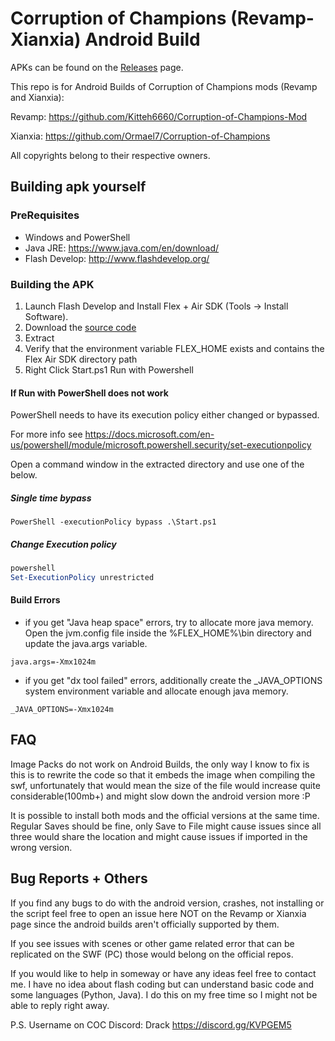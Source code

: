 # Corruption of Champions (Revamp-Xianxia) Android Build

APKs can be found on the [Releases](https://github.com/Hexxah/CoC-MOD-Android-Build/releases) page.

This repo is for Android Builds of Corruption of Champions mods (Revamp and Xianxia):

Revamp: <https://github.com/Kitteh6660/Corruption-of-Champions-Mod>

Xianxia: <https://github.com/Ormael7/Corruption-of-Champions>

All copyrights belong to their respective owners.

## Building apk yourself

### PreRequisites

- Windows and PowerShell
- Java JRE: <https://www.java.com/en/download/>
- Flash Develop: <http://www.flashdevelop.org/>

### Building the APK

1. Launch Flash Develop and Install Flex + Air SDK (Tools -> Install Software).
1. Download the [source code](https://github.com/Hexxah/CoC-MOD-Android-Build/archive/master.zip)
1. Extract
1. Verify that the environment variable FLEX_HOME exists and contains the Flex Air SDK directory path
1. Right Click Start.ps1 Run with Powershell

#### If Run with PowerShell does not work

PowerShell needs to have its execution policy either changed or bypassed.

For more info see <https://docs.microsoft.com/en-us/powershell/module/microsoft.powershell.security/set-executionpolicy>

Open a command window in the extracted directory and use one of the below.

##### Single time bypass

```command
PowerShell -executionPolicy bypass .\Start.ps1
```

##### Change Execution policy

```powershell
powershell
Set-ExecutionPolicy unrestricted
```

#### Build Errors
- if you get "Java heap space" errors, try to allocate more java memory. Open the jvm.config file inside the %FLEX_HOME%\bin directory and update the java.args variable.
```
java.args=-Xmx1024m
```
- if you get "dx tool failed" errors, additionally create the _JAVA_OPTIONS system environment variable and allocate enough java memory.
```
_JAVA_OPTIONS=-Xmx1024m
```

## FAQ

Image Packs do not work on Android Builds, the only way I know to fix is this is to rewrite the code so that it embeds the image when compiling the swf, unfortunately that would mean the size of the file would increase quite considerable(100mb+) and might slow down the android version more :P

It is possible to install both mods and the official versions at the same time. Regular Saves should be fine, only Save to File might cause issues since all three would share the location and might cause issues if imported in the wrong version.

## Bug Reports + Others

If you find any bugs to do with the android version, crashes, not installing or the script feel free to open an issue here NOT on the Revamp or Xianxia page since the android builds aren't officially supported by them.

If you see issues with scenes or other game related error that can be replicated on the SWF (PC) those would belong on the official repos.

If you would like to help in someway or have any ideas feel free to contact me.
I have no idea about flash coding but can understand basic code and some languages (Python, Java). I do this on my free time so I might not be able to reply right away.

P.S. Username on COC Discord: Drack
https://discord.gg/KVPGEM5 
